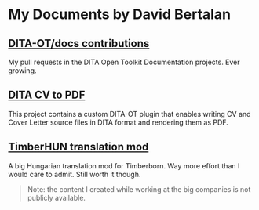 # My Documents by David Bertalan

## [DITA-OT/docs contributions](https://github.com/pulls?q=is%3Apr+author%3Athendarion+archived%3Afalse+repo%3Adita-ot%2Fdocs+)

My pull requests in the DITA Open Toolkit Documentation projects. Ever growing.

## [DITA CV to PDF](https://github.com/thendarion/dita-cv-to-pdf) 
 
This project contains a custom DITA-OT plugin that enables writing CV and Cover Letter source files in DITA format and rendering them as PDF.

## [TimberHUN translation mod](https://github.com/thendarion/timberborn-magyaritas)

A big Hungarian translation mod for Timberborn. Way more effort than I would care to admit. Still worth it though.

> Note: the content I created while working at the big companies is not publicly available.
